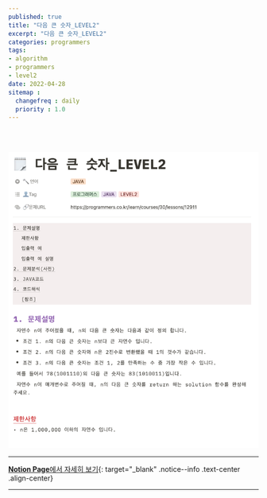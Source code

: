 ```yaml
---
published: true
title: "다음 큰 숫자_LEVEL2"
excerpt: "다음 큰 숫자_LEVEL2"
categories: programmers
tags: 
- algorithm
- programmers
- level2
date: 2022-04-28
sitemap :
  changefreq : daily
  priority : 1.0
---
```

<br/>
<br/>

![2022-04-28-012_01](/assets/postImg/2022-04-28-012_01.png)
  
---
[**Notion Page**에서 자세히 보기](https://pine-juice-8ba.notion.site/_LEVEL2-da0c402979e3485a8d72323638dd7c52){: target="_blank" .notice--info .text-center .align-center}

---
